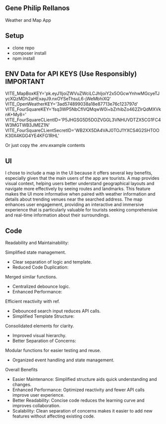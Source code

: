 ## Gene Philip Rellanos

Weather and Map App

## Setup

- clone repo
- composer install
- npm install

## ENV Data for API KEYS (Use Responsibly) IMPORTANT

VITE_MapBoxKEY='pk.eyJ1IjoiZWVuZWciLCJhIjoiY2x5OGcwYnhwMGcyeTJycXQzMDh2aHExayJ9.nxOYSeThsuL6-jWeMbhiXQ'
VITE_OpenWeatherKEY='3ad574899038a18e87713e76c123797d'
VITE_FourSquareKEY='fsq3WP5NbCflVQMqwW0i+bZrhibZo462ZlrQdMXVknK+My8='
VITE_FourSquareCLientID='P5JHGSG5D5DOZVGGL3VNHUVDTZX5CG1FC4W3MGTWB3JMEZ1N'
VITE_FourSquareCLientSecretID='WB2XX5DA4VAJ0TOJ1YXCS4G2SHTOOK30X4KGG4YE4KFG1RHL'

Or just copy the .env.example contents

## UI

I chose to include a map in the UI because it offers several key benefits, especially given that the main users of the app are tourists. A map provides visual context, helping users better understand geographical layouts and navigate more effectively by seeing routes and landmarks. This feature makes the UI more informative when paired with weather information and details about trending venues near the searched address. The map enhances user engagement, providing an interactive and immersive experience that is particularly valuable for tourists seeking comprehensive and real-time information about their surroundings.


## Code

Readability and Maintainability:

Simplified state management.
- Clear separation of logic and template.
- Reduced Code Duplication:

Merged similar functions.
- Centralized debounce logic.
- Enhanced Performance:

Efficient reactivity with ref.
- Debounced search input reduces API calls.
- Simplified Template Structure:

Consolidated elements for clarity.
- Improved visual hierarchy.
- Better Separation of Concerns:

Modular functions for easier testing and reuse.
- Organized event handling and state management.


Overall Benefits
- Easier Maintenance: Simplified structure aids quick understanding and changes.
- Enhanced Performance: Optimized reactivity and fewer API calls improve user experience.
- Better Readability: Concise code reduces the learning curve and improves collaboration.
- Scalability: Clean separation of concerns makes it easier to add new features without affecting existing code.
